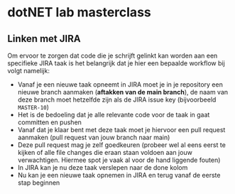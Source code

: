 # dotNET lab masterclass

## Linken met JIRA
Om ervoor te zorgen dat code die je schrijft gelinkt kan worden aan een specifieke JIRA taak is het belangrijk dat je hier een bepaalde workflow bij volgt namelijk:
- Vanaf je een nieuwe taak opneemt in JIRA moet je in je repository een nieuwe branch aanmaken (**aftakken van de main branch**), de naam van deze branch moet hetzelfde zijn als de JIRA issue key (bijvoorbeeld `MASTER-10`)
- Het is de bedoeling dat je alle relevante code voor de taak in gaat committen en pushen
- Vanaf dat je klaar bent met deze taak moet je hiervoor een pull request aanmaken (pull request van jouw branch naar main)
- Deze pull request mag je zelf goedkeuren (probeer wel al eens eerst te kijken of alle file changes die eraan staan voldoen aan jouw verwachtigen. Hiermee spot je vaak al voor de hand liggende fouten)
- In JIRA kan je nu deze taak verslepen naar de done kolom
- Nu kan je een nieuwe taak opnemen in JIRA en terug vanaf de eerste stap beginnen

